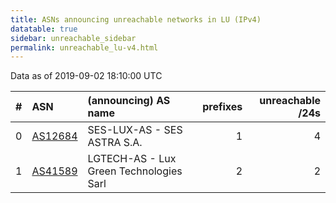 ```yaml
---
title: ASNs announcing unreachable networks in LU (IPv4)
datatable: true
sidebar: unreachable_sidebar
permalink: unreachable_lu-v4.html
---
```


Data as of 2019-09-02 18:10:00 UTC


<div class="datatable-begin"></div>

|   # | ASN                                    | (announcing) AS name                    |   prefixes |   unreachable /24s |
|----:|:---------------------------------------|:----------------------------------------|-----------:|-------------------:|
|   0 | [AS12684](unreachable_AS12684-v4.html) | SES-LUX-AS - SES ASTRA S.A.             |          1 |                  4 |
|   1 | [AS41589](unreachable_AS41589-v4.html) | LGTECH-AS - Lux Green Technologies Sarl |          2 |                  2 |

<div class="datatable-end"></div>